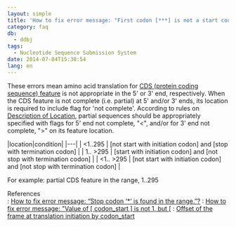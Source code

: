 ```yaml
---
layout: simple
title: 'How to fix error message: "First codon [***] is not a start codon." / "Final codon [***] is not a stop codon."?'
category: faq
db:
  - ddbj
tags: 
  - Nucleotide Sequence Submission System
date: 2014-07-04T15:30:54
lang: en
---
```


These errors mean amino acid translation for [CDS (protein coding sequence) feature](/ddbj/cds-e.html) is not appropriate in the 5' or 3' end, respectively.
When the CDS feature is not complete (i.e. partial) at 5' and/or 3' ends, its location is required to include flag for 'not complete'.
According to rules on [Description of Location](/ddbj/location-e.html), partial sequences should be appropriately specified with flags for 5' end not complete, "<", and/or for 3' end not complete, ">" on its feature location.

|location|condition|
|---|
| \<1..295    | \[not start with initiation codon\] and \[stop with termination codon\]     |
| 1.. \>295   | \[start with initiation codon\] and \[not stop with termination codon\]     |
| \<1.. \>295 | \[not start with initiation codon\] and \[not stop with termination codon\] |

For example: partial CDS feature in the range, 1..295

References  
: [How to fix error message: “Stop codon ‘\*’ is found in the
    range.”?](/faq/en/how-to-fix-error-msg-stop-codon-e.html)
: [How to fix error message: "Value of \[ codon\_start \] is not 1,
    but \[](/faq/en/how-to-fix-error-msg-codon-start-e.html)
: [Offset of the frame at translation initiation by
    codon\_start](/ddbj/cds-e.html#frame)
